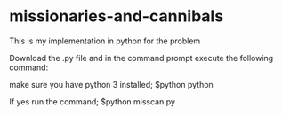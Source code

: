 # missionaries-and-cannibals
This is my implementation in python for the problem

Download the .py file and in the command prompt execute the following command:

make sure you have python 3 installed;
$python python

If yes run the command;
$python misscan.py
